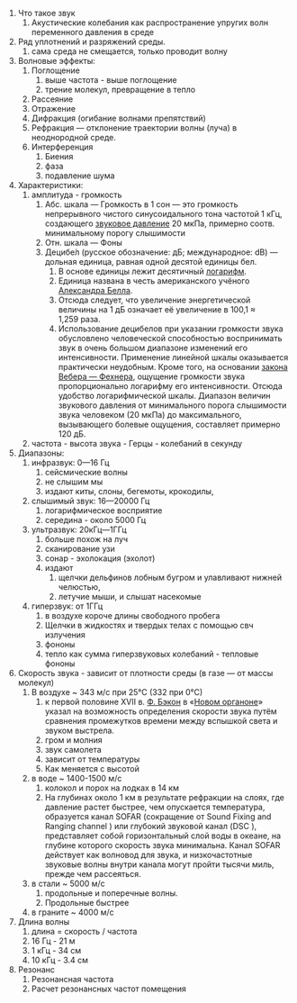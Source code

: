 1.  Что такое звук
    1.  Акустические колебания как распространение упругих волн переменного давления в среде
2.  Ряд уплотнений и разряжений среды.
    1.  сама среда не смещается, только проводит волну
3.  Волновые эффекты:
    1.  Поглощение
        1.  выше частота - выше поглощение
        2.  трение молекул, превращение в тепло
    2.  Рассеяние
    3.  Отражение
    4.  Дифракция (огибание волнами препятствий)
    5.  Рефракция — отклонение траектории волны (луча) в неоднородной среде.
    6.  Интерференция
        1.  Биения
        2.  фаза
        3.  подавление шума
4.  Характеристики:
    1.  амплитуда - громкость
        1.  Абс. шкала — Громкость в 1 сон — это громкость непрерывного чистого синусоидального тона частотой 1 кГц, создающего [звуковое давление](https://ru.wikipedia.org/wiki/%D0%97%D0%B2%D1%83%D0%BA%D0%BE%D0%B2%D0%BE%D0%B5_%D0%B4%D0%B0%D0%B2%D0%BB%D0%B5%D0%BD%D0%B8%D0%B5) 20 мкПа, примерно соотв. минимальному порогу слышимости
        2.  Отн. шкала — Фоны
        3.  Децибе́л (русское обозначение: дБ; международное: dB) — дольная единица, равная одной десятой единицы бел.
            1.  В основе единицы лежит десятичный [логарифм](https://ru.wikipedia.org/wiki/%D0%9B%D0%BE%D0%B3%D0%B0%D1%80%D0%B8%D1%84%D0%BC).
            2.  Единица названа в честь американского учёного [Александра Белла](https://ru.wikipedia.org/wiki/%D0%91%D0%B5%D0%BB%D0%BB,_%D0%90%D0%BB%D0%B5%D0%BA%D1%81%D0%B0%D0%BD%D0%B4%D1%80_%D0%93%D1%80%D0%B5%D0%B9%D0%B0%D0%BC).
            3.  Отсюда следует, что увеличение энергетической величины на 1 дБ означает её увеличение в 100,1 ≈ 1,259 раза.
            4.  Использование децибелов при указании громкости звука обусловлено человеческой способностью воспринимать звук в очень большом диапазоне изменений его интенсивности. Применение линейной шкалы оказывается практически неудобным. Кроме того, на основании [закона Вебера — Фехнера](https://ru.wikipedia.org/wiki/%D0%97%D0%B0%D0%BA%D0%BE%D0%BD_%D0%92%D0%B5%D0%B1%D0%B5%D1%80%D0%B0_%E2%80%94_%D0%A4%D0%B5%D1%85%D0%BD%D0%B5%D1%80%D0%B0), ощущение громкости звука пропорционально логарифму его интенсивности. Отсюда удобство логарифмической шкалы. Диапазон величин звукового давления от минимального порога слышимости звука человеком (20 мкПа) до максимального, вызывающего болевые ощущения, составляет примерно 120 дБ.
    2.  частота - высота звука - Герцы - колебаний в секунду
5.  Диапазоны:
    1.  инфразвук: 0—16 Гц
        1.  сейсмические волны
        2.  не слышим мы
        3.  издают киты, слоны, бегемоты, крокодилы,
    2.  слышимый звук: 16—20000 Гц
        1.  логарифмическое восприятие
        2.  середина - около 5000 Гц
    3.  ультразвук: 20кГц—1ГГц
        1.  больше похож на луч
        2.  сканирование узи
        3.  сонар - эхолокация (эхолот)
        4.  издают
            1.  щелчки дельфинов лобным бугром и улавливают нижней челюстью,
            2.  летучие мыши, и слышат насекомые
    4.  гиперзвук: от 1ГГц
        1.  в воздухе короче длины свободного пробега
        2.  Щелчки в жидкостях и твердых телах с помощью свч излучения
        3.  фононы
        4.  тепло как сумма гиперзвуковых колебаний - тепловые фононы
6.  Скорость звука - зависит от плотности среды (в газе — от массы молекул)
    1.  В воздухе ~ 343 м/с при 25°С (332 при 0°С)
        1.  к первой половине XVII в. [Ф. Бэкон](https://ru.wikipedia.org/wiki/%D0%91%D1%8D%D0%BA%D0%BE%D0%BD,_%D0%A4%D1%80%D0%B5%D0%BD%D1%81%D0%B8%D1%81) в «[Новом органоне](https://ru.wikipedia.org/wiki/%D0%9D%D0%BE%D0%B2%D1%8B%D0%B9_%D0%BE%D1%80%D0%B3%D0%B0%D0%BD%D0%BE%D0%BD)» указал на возможность определения скорости звука путём сравнения промежутков времени между вспышкой света и звуком выстрела.
        2.  гром и молния
        3.  звук самолета
        4.  зависит от температуры
        5.  Как меняется с высотой
    2.  в воде ~ 1400-1500 м/с
        1.  колокол и порох на лодках в 14 км
        2.  На глубинах около 1 км в результате рефракции на слоях, где давление растет быстрее, чем опускается температура, образуется канал SOFAR (сокращение от Sound Fixing and Ranging channel ) или глубокий звуковой канал (DSC ), представляет собой горизонтальный слой воды в океане, на глубине которого скорость звука минимальна. Канал SOFAR действует как волновод для звука, и низкочастотные звуковые волны внутри канала могут пройти тысячи миль, прежде чем рассеяться.
    3.  в стали ~ 5000 м/с
        1.  продольные и поперечные волны.
        2.  Продольные быстрее
    4.  в граните ~ 4000 м/с
7.  Длина волны
    1.  длина = скорость / частота
    2.  16 Гц - 21 м
    3.  1 кГц - 34 см
    4.  10 кГц - 3.4 см
8.  Резонанс
    1.  Резонансная частота
    2.  Расчет резонансных частот помещения